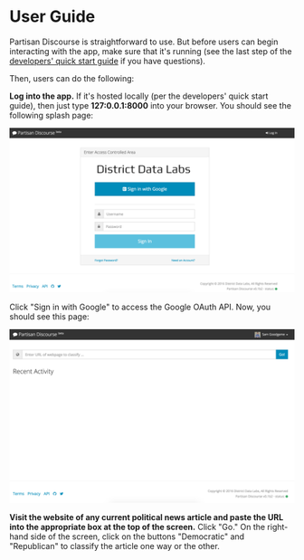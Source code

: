 # User Guide

Partisan Discourse is straightforward to use. But before users can begin interacting with the app, make sure that it's running (see the last step of the [developers' quick start guide](/index.md) if you have questions).

Then, users can do the following:

**Log into the app.** If it's hosted locally (per the developers' quick start guide), then just type **127:0.0.1:8000** into your browser. You should see the following splash page:  


![User Portal](img/user_portal.png)  


   Click "Sign in with Google" to access the Google OAuth API. Now, you should see this page:  


![User Portal](img/user_interface.png)


**Visit the website of any current political news article and paste the URL into the appropriate box at the top of the screen.** Click "Go." On the right-hand side of the screen, click on the buttons "Democratic" and "Republican" to classify the article one way or the other.
